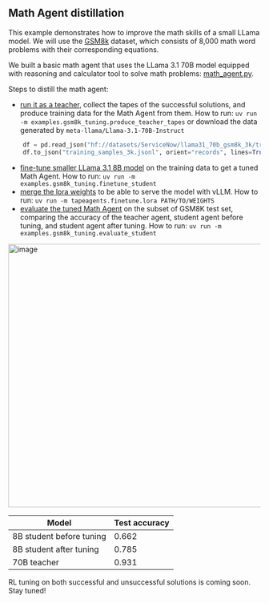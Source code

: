 ## Math Agent distillation

This example demonstrates how to improve the math skills of a small LLama model. We will use the [GSM8k](https://huggingface.co/datasets/openai/gsm8k) dataset, which consists of 8,000 math word problems with their corresponding equations.

We built a basic math agent that uses the LLama 3.1 70B model equipped with reasoning and calculator tool to solve math problems: [math_agent.py](math_agent.py).

Steps to distill the math agent:

- [run it as a teacher](produce_teacher_tapes.py), collect the tapes of the successful solutions, and produce training data for the Math Agent from them. How to run: `uv run -m examples.gsm8k_tuning.produce_teacher_tapes` or download the data generated by `meta-llama/Llama-3.1-70B-Instruct`

```python
    df = pd.read_json("hf://datasets/ServiceNow/llama31_70b_gsm8k_3k/training_samples_3k.jsonl", lines=True)
    df.to_json("training_samples_3k.jsonl", orient="records", lines=True)
```

- [fine-tune smaller LLama 3.1 8B model](finetune_student.py) on the training data to get a tuned Math Agent. How to run: `uv run -m examples.gsm8k_tuning.finetune_student`
- [merge the lora weights](../../tapeagents/finetune/lora.py) to be able to serve the model with vLLM. How to run: `uv run -m tapeagents.finetune.lora PATH/TO/WEIGHTS`
- [evaluate the tuned Math Agent](evaluate_student.py) on the subset of GSM8K test set, comparing the accuracy of the teacher agent, student agent before tuning, and student agent after tuning. How to run: `uv run -m examples.gsm8k_tuning.evaluate_student`

<img width="526" alt="image" src="https://github.com/user-attachments/assets/55d099ab-ff5c-480b-b5b3-504b4206e677">

| Model | Test accuracy |
| ----- | ------------- |
| 8B student before tuning | 0.662 |
| 8B student after tuning | 0.785 |
| 70B teacher | 0.931 |

RL tuning on both successful and unsuccessful solutions is coming soon. Stay tuned!
